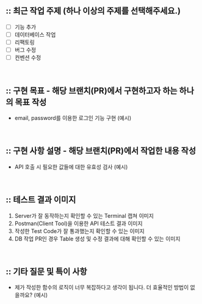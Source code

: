 ## :: 최근 작업 주제 (하나 이상의 주제를 선택해주세요.)

- [ ] 기능 추가
- [ ] 데이터베이스 작업
- [ ] 리팩토링
- [ ] 버그 수정
- [ ] 컨벤션 수정

<br />

## :: 구현 목표 - 해당 브랜치(PR)에서 구현하고자 하는 하나의 목표 작성

- email, password를 이용한 로그인 기능 구현 (예시)

<br />

## :: 구현 사항 설명 - 해당 브랜치(PR)에서 작업한 내용 작성

- API 호출 시 필요한 값들에 대한 유효성 검사 (예시)

<br />

## :: 테스트 결과 이미지

1. Server가 잘 동작하는지 확인할 수 있는 Terminal 캡쳐 이미지
2. Postman(Client Tool)을 이용한 API 테스트 결과 이미지
3. 작성한 Test Code가 잘 통과했는지 확인할 수 있는 이미지
4. DB 작업 PR인 경우 Table 생성 및 수정 결과에 대해 확인할 수 있는 이미지

<br />

## :: 기타 질문 및 특이 사항

- 제가 작성한 함수의 로직이 너무 복잡하다고 생각이 됩니다. 더 효율적인 방법이 없을까요? (예시)
